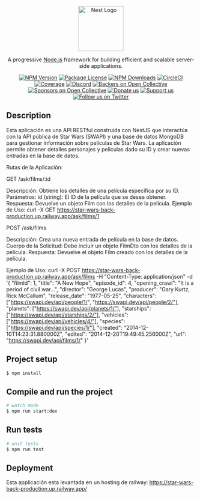 <p align="center">
  <a href="http://nestjs.com/" target="blank"><img src="https://nestjs.com/img/logo-small.svg" width="120" alt="Nest Logo" /></a>
</p>

[circleci-image]: https://img.shields.io/circleci/build/github/nestjs/nest/master?token=abc123def456
[circleci-url]: https://circleci.com/gh/nestjs/nest

  <p align="center">A progressive <a href="http://nodejs.org" target="_blank">Node.js</a> framework for building efficient and scalable server-side applications.</p>
    <p align="center">
<a href="https://www.npmjs.com/~nestjscore" target="_blank"><img src="https://img.shields.io/npm/v/@nestjs/core.svg" alt="NPM Version" /></a>
<a href="https://www.npmjs.com/~nestjscore" target="_blank"><img src="https://img.shields.io/npm/l/@nestjs/core.svg" alt="Package License" /></a>
<a href="https://www.npmjs.com/~nestjscore" target="_blank"><img src="https://img.shields.io/npm/dm/@nestjs/common.svg" alt="NPM Downloads" /></a>
<a href="https://circleci.com/gh/nestjs/nest" target="_blank"><img src="https://img.shields.io/circleci/build/github/nestjs/nest/master" alt="CircleCI" /></a>
<a href="https://coveralls.io/github/nestjs/nest?branch=master" target="_blank"><img src="https://coveralls.io/repos/github/nestjs/nest/badge.svg?branch=master#9" alt="Coverage" /></a>
<a href="https://discord.gg/G7Qnnhy" target="_blank"><img src="https://img.shields.io/badge/discord-online-brightgreen.svg" alt="Discord"/></a>
<a href="https://opencollective.com/nest#backer" target="_blank"><img src="https://opencollective.com/nest/backers/badge.svg" alt="Backers on Open Collective" /></a>
<a href="https://opencollective.com/nest#sponsor" target="_blank"><img src="https://opencollective.com/nest/sponsors/badge.svg" alt="Sponsors on Open Collective" /></a>
  <a href="https://paypal.me/kamilmysliwiec" target="_blank"><img src="https://img.shields.io/badge/Donate-PayPal-ff3f59.svg" alt="Donate us"/></a>
    <a href="https://opencollective.com/nest#sponsor"  target="_blank"><img src="https://img.shields.io/badge/Support%20us-Open%20Collective-41B883.svg" alt="Support us"></a>
  <a href="https://twitter.com/nestframework" target="_blank"><img src="https://img.shields.io/twitter/follow/nestframework.svg?style=social&label=Follow" alt="Follow us on Twitter"></a>
</p>
  <!--[![Backers on Open Collective](https://opencollective.com/nest/backers/badge.svg)](https://opencollective.com/nest#backer)
  [![Sponsors on Open Collective](https://opencollective.com/nest/sponsors/badge.svg)](https://opencollective.com/nest#sponsor)-->

## Description

Esta aplicación es una API RESTful construida con NestJS que interactúa con la API pública de Star Wars (SWAPI) y una base de datos MongoDB para gestionar información sobre películas de Star Wars. La aplicación permite obtener detalles personajes y peliculas dado su ID y crear nuevas entradas en la base de datos.

Rutas de la Aplicación:

GET /ask/films/:id

Descripción: Obtiene los detalles de una película específica por su ID.
Parámetros:
id (string): El ID de la película que se desea obtener.
Respuesta: Devuelve un objeto Film con los detalles de la película.
Ejemplo de Uso: curl -X GET https://star-wars-back-production.up.railway.app/ask/films/1

POST /ask/films

Descripción: Crea una nueva entrada de película en la base de datos.
Cuerpo de la Solicitud: Debe incluir un objeto FilmDto con los detalles de la película.
Respuesta: Devuelve el objeto Film creado con los detalles de la película.

Ejemplo de Uso: 
  curl -X POST https://star-wars-back-production.up.railway.app/ask/films -H "Content-Type: application/json" -d '{
  "filmId": 1,
  "title": "A New Hope",
  "episode_id": 4,
  "opening_crawl": "It is a period of civil war...",
  "director": "George Lucas",
  "producer": "Gary Kurtz, Rick McCallum",
  "release_date": "1977-05-25",
  "characters": ["https://swapi.dev/api/people/1/", "https://swapi.dev/api/people/2/"],
  "planets": ["https://swapi.dev/api/planets/1/"],
  "starships": ["https://swapi.dev/api/starships/2/"],
  "vehicles": ["https://swapi.dev/api/vehicles/4/"],
  "species": ["https://swapi.dev/api/species/1/"],
  "created": "2014-12-10T14:23:31.880000Z",
  "edited": "2014-12-20T19:49:45.256000Z",
  "url": "https://swapi.dev/api/films/1/"
}'


## Project setup

```bash
$ npm install
```

## Compile and run the project

```bash
# watch mode
$ npm run start:dev
```

## Run tests

```bash
# unit tests
$ npm run test
```

## Deployment
Esta applicación esta levantada en un hosting de railway: https://star-wars-back-production.up.railway.app/
